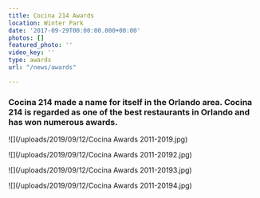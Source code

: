 ```yaml
---
title: Cocina 214 Awards
location: Winter Park
date: '2017-09-29T00:00:00.000+00:00'
photos: []
featured_photo: ''
video_key: ''
type: awards
url: "/news/awards"

---
```

### Cocina 214 made a name for itself in the Orlando area. Cocina 214 is regarded as one of the best restaurants in Orlando and has won numerous awards. 

![](/uploads/2019/09/12/Cocina Awards 2011-2019.jpg)

![](/uploads/2019/09/12/Cocina Awards 2011-20192.jpg)

![](/uploads/2019/09/12/Cocina Awards 2011-20193.jpg)

![](/uploads/2019/09/12/Cocina Awards 2011-20194.jpg)